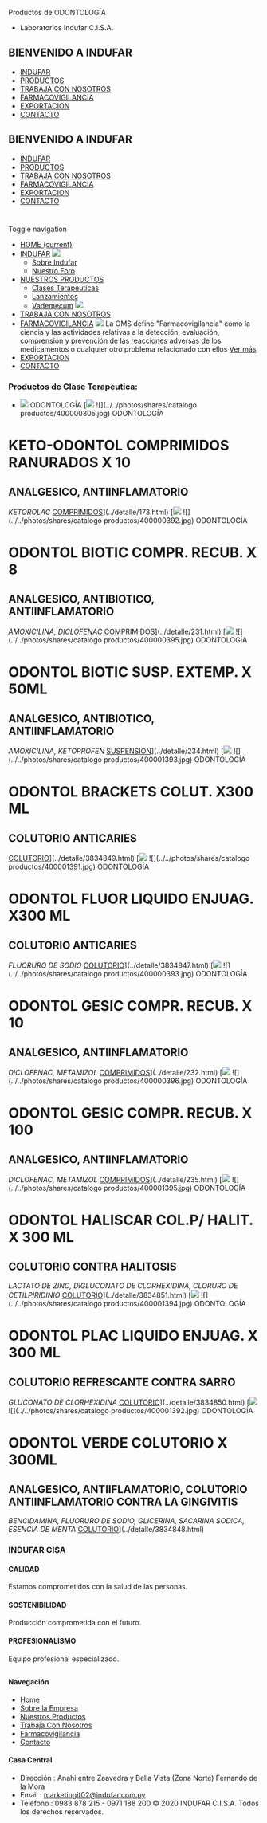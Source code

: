 Productos de ODONTOLOGÍA
- Laboratorios Indufar C.I.S.A.
## BIENVENIDO A INDUFAR
* [INDUFAR](9.html#)
* [PRODUCTOS](9.html#)
* [TRABAJA CON NOSOTROS](9.html#)
* [FARMACOVIGILANCIA](9.html#)
* [EXPORTACION](9.html#)
* [CONTACTO](9.html#)
## BIENVENIDO A INDUFAR
* [INDUFAR](../../index.html)
* [PRODUCTOS](../../productos.html)
* [TRABAJA CON NOSOTROS](../../trabaja_con_nosotros.html)
* [FARMACOVIGILANCIA](../../farmacovigilancia.html)
* [EXPORTACION](../../exportacion.html)
* [CONTACTO](../../contacto.html)
# 
Toggle navigation
* [HOME (current)](../../index.html)
* [INDUFAR](9.html#) 
  [![ ](../../photos/shares/Sistema/Menu/indufar_menul.jpg)](../../institucional.html)
  - [Sobre Indufar](../../institucional.html)
  - [Nuestro Foro](../../blog.html)
* [NUESTROS PRODUCTOS](9.html#) 
  - [Clases Terapeuticas](../clases_terapeuticas.html)
  - [Lanzamientos](../lanzamientos.html)
  - [Vademecum](../../productos.html)
  [![ ](../../photos/shares/Sistema/Menu/productos.png)](../../productos.html)
* [TRABAJA CON NOSOTROS](../../trabaja_con_nosotros.html)
* [FARMACOVIGILANCIA](9.html#) 
  [![ ](../../photos/shares/Sistema/Menu/TUBOS.png)](../../farmacovigilancia.html)
  La OMS define "Farmacovigilancia" como la ciencia y las actividades relativas a la detección, evaluación, comprensión y prevención de las reacciones adversas de los medicamentos o cualquier otro problema relacionado con ellos
  [Ver más](../../farmacovigilancia.html)
* [EXPORTACION](../../exportacion.html)
* [CONTACTO](../../contacto.html)
### Productos de Clase Terapeutica:
* ![](../../photos/shares/ClasesTerapeuticas/odontologico.png)
  ODONTOLOGÍA
[![](../../photos/shares/Laboratorios/lab_odontol.png)
![](../../photos/shares/catalogo productos/400000305.jpg)
ODONTOLOGÍA
# KETO-ODONTOL COMPRIMIDOS RANURADOS X 10
## ANALGESICO, ANTIINFLAMATORIO
*KETOROLAC*
[COMPRIMIDOS](9.html#)](../detalle/173.html)
[![](../../photos/shares/Laboratorios/lab_odontol.png)
![](../../photos/shares/catalogo productos/400000392.jpg)
ODONTOLOGÍA
# ODONTOL BIOTIC COMPR. RECUB. X 8
## ANALGESICO, ANTIBIOTICO, ANTIINFLAMATORIO
*AMOXICILINA, DICLOFENAC*
[COMPRIMIDOS](9.html#)](../detalle/231.html)
[![](../../photos/shares/Laboratorios/lab_odontol.png)
![](../../photos/shares/catalogo productos/400000395.jpg)
ODONTOLOGÍA
# ODONTOL BIOTIC SUSP. EXTEMP. X 50ML
## ANALGESICO, ANTIBIOTICO, ANTIINFLAMATORIO
*AMOXICILINA, KETOPROFEN*
[SUSPENSION](9.html#)](../detalle/234.html)
[![](../../photos/shares/Laboratorios/lab_odontol.png)
![](../../photos/shares/catalogo productos/400001393.jpg)
ODONTOLOGÍA
# ODONTOL BRACKETS COLUT. X300 ML
## COLUTORIO ANTICARIES
[COLUTORIO](9.html#)](../detalle/3834849.html)
[![](../../photos/shares/Laboratorios/lab_odontol.png)
![](../../photos/shares/catalogo productos/400001391.jpg)
ODONTOLOGÍA
# ODONTOL FLUOR LIQUIDO ENJUAG. X300 ML
## COLUTORIO ANTICARIES
*FLUORURO DE SODIO*
[COLUTORIO](9.html#)](../detalle/3834847.html)
[![](../../photos/shares/Laboratorios/lab_odontol.png)
![](../../photos/shares/catalogo productos/400000393.jpg)
ODONTOLOGÍA
# ODONTOL GESIC COMPR. RECUB. X 10
## ANALGESICO, ANTIINFLAMATORIO
*DICLOFENAC, METAMIZOL*
[COMPRIMIDOS](9.html#)](../detalle/232.html)
[![](../../photos/shares/Laboratorios/lab_odontol.png)
![](../../photos/shares/catalogo productos/400000396.jpg)
ODONTOLOGÍA
# ODONTOL GESIC COMPR. RECUB. X 100
## ANALGESICO, ANTIINFLAMATORIO
*DICLOFENAC, METAMIZOL*
[COMPRIMIDOS](9.html#)](../detalle/235.html)
[![](../../photos/shares/Laboratorios/lab_odontol.png)
![](../../photos/shares/catalogo productos/400001395.jpg)
ODONTOLOGÍA
# ODONTOL HALISCAR COL.P/ HALIT. X 300 ML
## COLUTORIO CONTRA HALITOSIS
*LACTATO DE ZINC, DIGLUCONATO DE CLORHEXIDINA, CLORURO DE CETILPIRIDINIO*
[COLUTORIO](9.html#)](../detalle/3834851.html)
[![](../../photos/shares/Laboratorios/lab_odontol.png)
![](../../photos/shares/catalogo productos/400001394.jpg)
ODONTOLOGÍA
# ODONTOL PLAC LIQUIDO ENJUAG. X 300 ML
## COLUTORIO REFRESCANTE CONTRA SARRO
*GLUCONATO DE CLORHEXIDINA*
[COLUTORIO](9.html#)](../detalle/3834850.html)
[![](../../photos/shares/Laboratorios/lab_odontol.png)
![](../../photos/shares/catalogo productos/400001392.jpg)
ODONTOLOGÍA
# ODONTOL VERDE COLUTORIO X 300ML
## ANALGESICO, ANTIIFLAMATORIO, COLUTORIO ANTIINFLAMATORIO CONTRA LA GINGIVITIS
*BENCIDAMINA, FLUORURO DE SODIO, GLICERINA, SACARINA SODICA, ESENCIA DE MENTA*
[COLUTORIO](9.html#)](../detalle/3834848.html)
### INDUFAR CISA
#### CALIDAD
Estamos comprometidos con la salud de las personas.
#### SOSTENIBILIDAD
Producción comprometida con el futuro.
#### PROFESIONALISMO
Equipo profesional especializado.
## 
#### Navegación
* [Home](../../index.html)
* [Sobre la Empresa](../../institucional.html)
* [Nuestros Productos](../../productos.html)
* [Trabaja Con Nosotros](../../trabaja_con_nosotros.html)
* [Farmacovigilancia](../../farmacovigilancia.html)
* [Contacto](../../contacto.html)
#### Casa Central
* Dirección : Anahi entre Zaavedra y Bella Vista (Zona Norte) Fernando de la Mora
* Email : [marketingif02@indufar.com.py](mailto:marketingif02@indufar.com.py)
* Teléfono : 0983 878 215 - 0971 188 200
© 2020 INDUFAR C.I.S.A. Todos los derechos reservados.